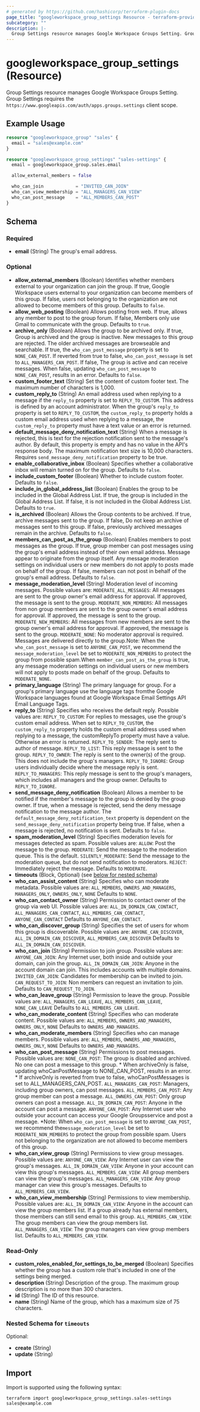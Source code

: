 ```yaml
---
# generated by https://github.com/hashicorp/terraform-plugin-docs
page_title: "googleworkspace_group_settings Resource - terraform-provider-googleworkspace"
subcategory: ""
description: |-
  Group Settings resource manages Google Workspace Groups Setting. Group Settings requires the https://www.googleapis.com/auth/apps.groups.settings client scope.
---
```


# googleworkspace_group_settings (Resource)

Group Settings resource manages Google Workspace Groups Setting. Group Settings requires the `https://www.googleapis.com/auth/apps.groups.settings` client scope.

## Example Usage

```terraform
resource "googleworkspace_group" "sales" {
  email = "sales@example.com"
}

resource "googleworkspace_group_settings" "sales-settings" {
  email = googleworkspace_group.sales.email

  allow_external_members = false

  who_can_join            = "INVITED_CAN_JOIN"
  who_can_view_membership = "ALL_MANAGERS_CAN_VIEW"
  who_can_post_message    = "ALL_MEMBERS_CAN_POST"
}
```

<!-- schema generated by tfplugindocs -->
## Schema

### Required

- **email** (String) The group's email address.

### Optional

- **allow_external_members** (Boolean) Identifies whether members external to your organization can join the group. If true, Google Workspace users external to your organization can become members of this group. If false, users not belonging to the organization are not allowed to become members of this group. Defaults to `false`.
- **allow_web_posting** (Boolean) Allows posting from web. If true, allows any member to post to the group forum. If false, Members only use Gmail to communicate with the group. Defaults to `true`.
- **archive_only** (Boolean) Allows the group to be archived only. If true, Group is archived and the group is inactive. New messages to this group are rejected. The older archived messages are browseable and searchable. If true, the `who_can_post_message` property is set to `NONE_CAN_POST`. If reverted from true to false, `who_can_post_message` is set to `ALL_MANAGERS_CAN_POST`. If false, The group is active and can receive messages. When false, updating `who_can_post_message` to `NONE_CAN_POST`, results in an error. Defaults to `false`.
- **custom_footer_text** (String) Set the content of custom footer text. The maximum number of characters is 1,000.
- **custom_reply_to** (String) An email address used when replying to a message if the `reply_to` property is set to `REPLY_TO_CUSTOM`. This address is defined by an account administrator. When the group's `reply_to` property is set to `REPLY_TO_CUSTOM`, the `custom_reply_to` property holds a custom email address used when replying to a message, the `custom_reply_to` property must have a text value or an error is returned.
- **default_message_deny_notification_text** (String) When a message is rejected, this is text for the rejection notification sent to the message's author. By default, this property is empty and has no value in the API's response body. The maximum notification text size is 10,000 characters. Requires `send_message_deny_notification` property to be true.
- **enable_collaborative_inbox** (Boolean) Specifies whether a collaborative inbox will remain turned on for the group. Defaults to `false`.
- **include_custom_footer** (Boolean) Whether to include custom footer. Defaults to `false`.
- **include_in_global_address_list** (Boolean) Enables the group to be included in the Global Address List. If true, the group is included in the Global Address List. If false, it is not included in the Global Address List. Defaults to `true`.
- **is_archived** (Boolean) Allows the Group contents to be archived. If true, archive messages sent to the group. If false, Do not keep an archive of messages sent to this group. If false, previously archived messages remain in the archive. Defaults to `false`.
- **members_can_post_as_the_group** (Boolean) Enables members to post messages as the group. If true, group member can post messages using the group's email address instead of their own email address. Message appear to originate from the group itself. Any message moderation settings on individual users or new members do not apply to posts made on behalf of the group. If false, members can not post in behalf of the group's email address. Defaults to `false`.
- **message_moderation_level** (String) Moderation level of incoming messages. Possible values are: `MODERATE_ALL_MESSAGES`: All messages are sent to the group owner's email address for approval. If approved, the message is sent to the group. `MODERATE_NON_MEMBERS`: All messages from non group members are sent to the group owner's email address for approval. If approved, the message is sent to the group. `MODERATE_NEW_MEMBERS`: All messages from new members are sent to the group owner's email address for approval. If approved, the message is sent to the group. `MODERATE_NONE`: No moderator approval is required. Messages are delivered directly to the group.Note: When the `who_can_post_message` is set to `ANYONE_CAN_POST`, we recommend the `message_moderation_level` be set to `MODERATE_NON_MEMBERS` to protect the group from possible spam.When `member_can_post_as_the_group` is true, any message moderation settings on individual users or new members will not apply to posts made on behalf of the group. Defaults to `MODERATE_NONE`.
- **primary_language** (String) The primary language for group. For a group's primary language use the language tags fromthe Google Workspace languages found at Google Workspace Email Settings API Email Language Tags.
- **reply_to** (String) Specifies who receives the default reply. Possible values are: `REPLY_TO_CUSTOM`: For replies to messages, use the group's custom email address. When set to `REPLY_TO_CUSTOM`, the `custom_reply_to` property holds the custom email address used when replying to a message, the customReplyTo property must have a value. Otherwise an error is returned. `REPLY_TO_SENDER`: The reply sent to author of message. `REPLY_TO_LIST`: This reply message is sent to the group. `REPLY_TO_OWNER`: The reply is sent to the owner(s) of the group. This does not include the group's managers. `REPLY_TO_IGNORE`: Group users individually decide where the message reply is sent. `REPLY_TO_MANAGERS`: This reply message is sent to the group's managers, which includes all managers and the group owner. Defaults to `REPLY_TO_IGNORE`.
- **send_message_deny_notification** (Boolean) Allows a member to be notified if the member's message to the group is denied by the group owner. If true, when a message is rejected, send the deny message notification to the message author. The `default_message_deny_notification_text` property is dependent on the `send_message_deny_notification` property being true. If false, when a message is rejected, no notification is sent. Defaults to `false`.
- **spam_moderation_level** (String) Specifies moderation levels for messages detected as spam. Possible values are: `ALLOW`: Post the message to the group. `MODERATE`: Send the message to the moderation queue. This is the default. `SILENTLY_MODERATE`: Send the message to the moderation queue, but do not send notification to moderators. `REJECT`: Immediately reject the message. Defaults to `MODERATE`.
- **timeouts** (Block, Optional) (see [below for nested schema](#nestedblock--timeouts))
- **who_can_assist_content** (String) Specifies who can moderate metadata. Possible values are: `ALL_MEMBERS`, `OWNERS_AND_MANAGERS`, `MANAGERS_ONLY`, `OWNERS_ONLY`, `NONE` Defaults to `NONE`.
- **who_can_contact_owner** (String) Permission to contact owner of the group via web UI. Possible values are: `ALL_IN_DOMAIN_CAN_CONTACT`, `ALL_MANAGERS_CAN_CONTACT`, `ALL_MEMBERS_CAN_CONTACT`, `ANYONE_CAN_CONTACT` Defaults to `ANYONE_CAN_CONTACT`.
- **who_can_discover_group** (String) Specifies the set of users for whom this group is discoverable. Possible values are: `ANYONE_CAN_DISCOVER`, `ALL_IN_DOMAIN_CAN_DISCOVER`, `ALL_MEMBERS_CAN_DISCOVER` Defaults to `ALL_IN_DOMAIN_CAN_DISCOVER`.
- **who_can_join** (String) Permission to join group. Possible values are: `ANYONE_CAN_JOIN`: Any Internet user, both inside and outside your domain, can join the group. `ALL_IN_DOMAIN_CAN_JOIN`: Anyone in the account domain can join. This includes accounts with multiple domains. `INVITED_CAN_JOIN`: Candidates for membership can be invited to join. `CAN_REQUEST_TO_JOIN`: Non members can request an invitation to join. Defaults to `CAN_REQUEST_TO_JOIN`.
- **who_can_leave_group** (String) Permission to leave the group. Possible values are: `ALL_MANAGERS_CAN_LEAVE`, `ALL_MEMBERS_CAN_LEAVE`, `NONE_CAN_LEAVE` Defaults to `ALL_MEMBERS_CAN_LEAVE`.
- **who_can_moderate_content** (String) Specifies who can moderate content. Possible values are: `ALL_MEMBERS`, `OWNERS_AND_MANAGERS`, `OWNERS_ONLY`, `NONE` Defaults to `OWNERS_AND_MANAGERS`.
- **who_can_moderate_members** (String) Specifies who can manage members. Possible values are: `ALL_MEMBERS`, `OWNERS_AND_MANAGERS`, `OWNERS_ONLY`, `NONE` Defaults to `OWNERS_AND_MANAGERS`.
- **who_can_post_message** (String) Permissions to post messages. Possible values are: `NONE_CAN_POST`: The group is disabled and archived. No one can post a message to this group. * When archiveOnly is false, updating whoCanPostMessage to NONE_CAN_POST, results in an error. * If archiveOnly is reverted from true to false, whoCanPostMessages is set to ALL_MANAGERS_CAN_POST. `ALL_MANAGERS_CAN_POST`: Managers, including group owners, can post messages. `ALL_MEMBERS_CAN_POST`: Any group member can post a message. `ALL_OWNERS_CAN_POST`: Only group owners can post a message. `ALL_IN_DOMAIN_CAN_POST`: Anyone in the account can post a message. `ANYONE_CAN_POST`: Any Internet user who outside your account can access your Google Groupsservice and post a message. *Note: When `who_can_post_message` is set to `ANYONE_CAN_POST`, we recommend the`message_moderation_level` be set to `MODERATE_NON_MEMBERS` to protect the group from possible spam. Users not belonging to the organization are not allowed to become members of this group.
- **who_can_view_group** (String) Permissions to view group messages. Possible values are: `ANYONE_CAN_VIEW`: Any Internet user can view the group's messages. `ALL_IN_DOMAIN_CAN_VIEW`: Anyone in your account can view this group's messages. `ALL_MEMBERS_CAN_VIEW`: All group members can view the group's messages. `ALL_MANAGERS_CAN_VIEW`: Any group manager can view this group's messages. Defaults to `ALL_MEMBERS_CAN_VIEW`.
- **who_can_view_membership** (String) Permissions to view membership. Possible values are: `ALL_IN_DOMAIN_CAN_VIEW`: Anyone in the account can view the group members list. If a group already has external members, those members can still send email to this group. `ALL_MEMBERS_CAN_VIEW`: The group members can view the group members list. `ALL_MANAGERS_CAN_VIEW`: The group managers can view group members list. Defaults to `ALL_MEMBERS_CAN_VIEW`.

### Read-Only

- **custom_roles_enabled_for_settings_to_be_merged** (Boolean) Specifies whether the group has a custom role that's included in one of the settings being merged.
- **description** (String) Description of the group. The maximum group description is no more than 300 characters.
- **id** (String) The ID of this resource.
- **name** (String) Name of the group, which has a maximum size of 75 characters.

<a id="nestedblock--timeouts"></a>
### Nested Schema for `timeouts`

Optional:

- **create** (String)
- **update** (String)

## Import

Import is supported using the following syntax:

```shell
terraform import googleworkspace_group_settings.sales-settings sales@example.com
```
